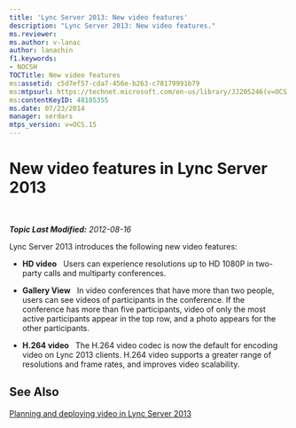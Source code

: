 ```yaml
---
title: 'Lync Server 2013: New video features'
description: "Lync Server 2013: New video features."
ms.reviewer: 
ms.author: v-lanac
author: lanachin
f1.keywords:
- NOCSH
TOCTitle: New video features
ms:assetid: c5d7ef57-cda7-456e-b263-c78179991b79
ms:mtpsurl: https://technet.microsoft.com/en-us/library/JJ205246(v=OCS.15)
ms:contentKeyID: 48185355
ms.date: 07/23/2014
manager: serdars
mtps_version: v=OCS.15
---
```


# New video features in Lync Server 2013

<div data-xmlns="http://www.w3.org/1999/xhtml">

<div class="topic" data-xmlns="http://www.w3.org/1999/xhtml" data-msxsl="urn:schemas-microsoft-com:xslt" data-cs="https://msdn.microsoft.com/">

<div data-asp="https://msdn2.microsoft.com/asp">



</div>

<div id="mainSection">

<div id="mainBody">

<span> </span>

_**Topic Last Modified:** 2012-08-16_

Lync Server 2013 introduces the following new video features:

  - **HD video**   Users can experience resolutions up to HD 1080P in two-party calls and multiparty conferences.

  - **Gallery View**   In video conferences that have more than two people, users can see videos of participants in the conference. If the conference has more than five participants, video of only the most active participants appear in the top row, and a photo appears for the other participants.

  - **H.264 video**   The H.264 video codec is now the default for encoding video on Lync 2013 clients. H.264 video supports a greater range of resolutions and frame rates, and improves video scalability.

<div>

## See Also


[Planning and deploying video in Lync Server 2013](lync-server-2013-planning-and-deploying-video.md)  
  

</div>

</div>

<span> </span>

</div>

</div>

</div>

